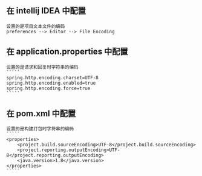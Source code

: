 

## 在 intellij IDEA 中配置
    设置的是项目文本文件的编码
    preferences --> Editor --> File Encoding


## 在 application.properties 中配置
    设置的是请求和回复时字符串的编码
    `````
    spring.http.encoding.charset=UTF-8
    spring.http.encoding.enabled=true
    spring.http.encoding.force=true
    `````

## 在 pom.xml 中配置
    设置的是构建打包时字符串的编码
    `````
    <properties>
        <project.build.sourceEncoding>UTF-8</project.build.sourceEncoding>
        <project.reporting.outputEncoding>UTF-8</project.reporting.outputEncoding>
        <java.version>1.8</java.version>
    </properties>
    `````

